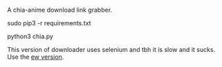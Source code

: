 A chia-anime download link grabber.

sudo pip3 -r requirements.txt

python3 chia.py

This version of downloader uses selenium and tbh it is slow and it sucks.
Use the [ew version](https://github.com/0xrabin/chia-anime-download-grabber).
